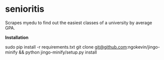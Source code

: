 senioritis
==========

Scrapes myedu to find out the easiest classes of a university by average GPA.

**Installation**

sudo pip install -r requirements.txt
git clone git@github.com:ngokevin/jingo-minify && python jingo-minify/setup.py install
